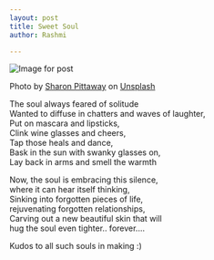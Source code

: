 ```yaml
---
layout: post
title: Sweet Soul
author: Rashmi

---
```


![Image for post](https://miro.medium.com/max/3456/0*TbkM7SV5CMaXyvy7)

Photo by [Sharon Pittaway](https://unsplash.com/@sharonp?utm_source=medium&utm_medium=referral) on [Unsplash](https://unsplash.com/?utm_source=medium&utm_medium=referral)

The soul always feared of solitude\
Wanted to diffuse in chatters and waves of laughter,\
Put on mascara and lipsticks,\
Clink wine glasses and cheers,\
Tap those heals and dance,\
Bask in the sun with swanky glasses on,\
Lay back in arms and smell the warmth

Now, the soul is embracing this silence,\
where it can hear itself thinking,\
Sinking into forgotten pieces of life,\
rejuvenating forgotten relationships,\
Carving out a new beautiful skin that will\
hug the soul even tighter.. forever....

Kudos to all such souls in making :)